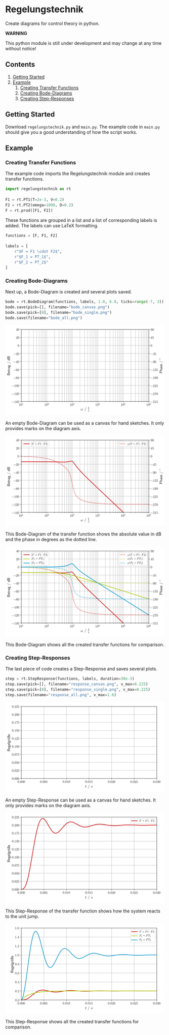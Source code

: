 # Regelungstechnik

Create diagrams for control theory in python.

**WARNING**

This python module is still under development and may change at any time without notice!

## Contents

1. [Getting Started](#getting-started)
2. [Example](#example)
    1. [Creating Transfer Functions](#example1)
    2. [Creating Bode-Diagrams](#example2)
    3. [Creating Step-Responses](#example3)

<a name="getting-started"></a>
## Getting Started

Download `regelungstechnik.py` and `main.py`. The example code in `main.py` should give you a good understanding of how the script works.

<a name="example"></a>
## Example

<a name="example1"></a>
### Creating Transfer Functions

The example code imports the Regelungstechnik module and creates transfer functions.

```python
import regelungstechnik as rt

F1 = rt.PT1(T=2e-3, V=0.2)
F2 = rt.PT2(omega=1000, D=0.2)
F = rt.prod([F1, F2])
```

These functions are grouped in a list and a list of corresponding labels is added. The labels can use LaTeX formatting.

```python
functions = [F, F1, F2]

labels = [
    r"$F = F1 \cdot F2$",
    r"$F_1 = PT_1$",
    r"$F_2 = PT_2$"
]
```

<a name="example2"></a>
### Creating Bode-Diagrams

Next up, a Bode-Diagram is created and several plots saved.

```python
bode = rt.BodeDiagram(functions, labels, 1.0, 6.0, ticks=range(-7, 3))
bode.save(pick=[], filename="bode_canvas.png")
bode.save(pick=[0], filename="bode_single.png")
bode.save(filename="bode_all.png")
```

![Bode-Diagram as a canvas](images/bode_canvas.png)

An empty Bode-Diagram can be used as a canvas for hand sketches. It only provides marks on the diagram axis.

![Bode-Diagram of one transfer function](images/bode_single.png)

This Bode-Diagram of the transfer function shows the absolute value in dB and the phase in degrees as the dotted line.

![Bode-Diagram of all transfer functions](images/bode_all.png)

This Bode-Diagram shows all the created transfer functions for comparison.

<a name="example3"></a>
### Creating Step-Responses

The last piece of code creates a Step-Response and saves several plots.

```python
step = rt.StepResponse(functions, labels, duration=30e-3)
step.save(pick=[], filename="response_canvas.png", v_max=0.225)
step.save(pick=[0], filename="response_single.png", v_max=0.225)
step.save(filename="response_all.png", v_max=1.6)
```

![Step-Response as a canvas](images/response_canvas.png)

An empty Step-Response can be used as a canvas for hand sketches. It only provides marks on the diagram axis.

![Step-Response of one transfer function](images/response_single.png)

This Step-Response of the transfer function shows how the system reacts to the unit jump.

![Step-Response of all transfer functions](images/response_all.png)

This Step-Response shows all the created transfer functions for comparison.
